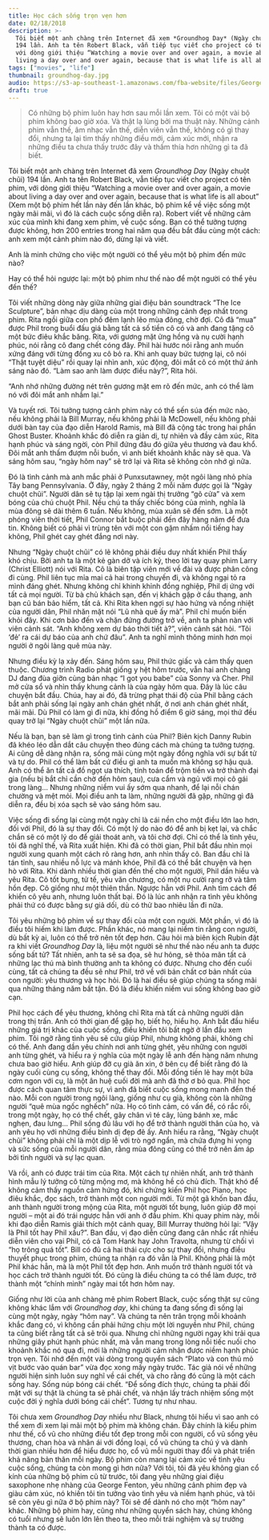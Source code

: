 ```yaml
---
title: Học cách sống trọn vẹn hơn
date: 02/18/2018
description: >-
  Tôi biết một anh chàng trên Internet đã xem *Groundhog Day* (Ngày chuột chũi)
  194 lần. Anh ta tên Robert Black, vẫn tiếp tục viết cho project có tên phim,
  với dòng giới thiệu “Watching a movie over and over again, a movie about
  living a day over and over again, because that is what life is all about”...
tags: ["movies", "life"]
thumbnail: groundhog-day.jpg
audio: https://s3-ap-southeast-1.amazonaws.com/fba-website/files/George_Fenton_The_Ice_Sculpture.mp3
draft: true
---
```


> Có những bộ phim luôn hay hơn sau mỗi lần xem. Tôi có một vài bộ phim không bao giờ xóa. Và thật lạ lùng bởi ma thuật này. Những cảnh phim vẫn thế, âm nhạc vẫn thế, diễn viên vẫn thế, không có gì thay đổi, nhưng ta lại tìm thấy những điều mới, cảm xúc mới, nhận ra những điều ta chưa thấy trước đây và thấm thía hơn những gì ta đã biết.

Tôi biết một anh chàng trên Internet đã xem *Groundhog Day* (Ngày chuột chũi) 194 lần. Anh ta tên Robert Black, vẫn tiếp tục viết cho project có tên phim, với dòng giới thiệu “Watching a movie over and over again, a movie about living a day over and over again, because that is what life is all about” (Xem một bộ phim hết lần này đến lần khác, bộ phim kể về việc sống một ngày mãi mãi, vì đó là cách cuộc sống diễn ra). Robert viết về những cảm xúc của mình khi đang xem phim, về cuộc sống. Bạn có thể tưởng tượng được không, hơn 200 entries trong hai năm qua đều bắt đầu cùng một cách: anh xem một cảnh phim nào đó, dừng lại và viết.

Anh là minh chứng cho việc một người có thể yêu một bộ phim đến mức nào?

Hay có thể hỏi ngược lại: một bộ phim như thế nào để một người có thể yêu đến thế?

Tôi viết những dòng này giữa những giai điệu bản soundtrack “The Ice Sculpture”, bản nhạc dịu dàng của một trong những cảnh đẹp nhất trong phim. Rita ngồi giữa con phố đêm lạnh lẽo mùa đông, chờ đợi. Cô đã “mua” được Phil trong buổi đấu giá bằng tất cả số tiền cô có và anh đang tặng cô một bức điêu khắc băng. Rita, với gương mặt ửng hồng và nụ cười hạnh phúc, nói rằng cô đang chết cóng đây. Phil hài hước nói rằng anh muốn xứng đáng với từng đồng xu cô bỏ ra. Khi anh quay bức tượng lại, cô nói “Thật tuyệt diệu” rồi quay lại nhìn anh, xúc động, đôi mắt cô có một thứ ánh sáng nào đó. “Làm sao anh làm được điều này?”, Rita hỏi.

“Anh nhớ những đường nét trên gương mặt em rõ đến mức, anh có thể làm nó với đôi mắt anh nhắm lại.”

Và tuyết rơi. Tôi tưởng tượng cảnh phim này có thể sến súa đến mức nào, nếu không phải là Bill Murray, nếu không phải là McDowell, nếu không phải dưới bàn tay của đạo diễn Harold Ramis, mà Bill đã cộng tác trong hai phần Ghost Buster. Khoảnh khắc đó diễn ra giản dị, tự nhiên và đầy cảm xúc, Rita hạnh phúc và sáng ngời, còn Phil đứng đâu đó giữa yêu thương và đau khổ. Đôi mắt anh thấm đượm nỗi buồn, vì anh biết khoảnh khắc này sẽ qua. Và sáng hôm sau, “ngày hôm nay” sẽ trở lại và Rita sẽ không còn nhớ gì nữa.

Đó là tình cảnh mà anh mắc phải ở Punxsutawney, một ngôi làng nhỏ phía Tây bang Pennsylvania. Ở đây, ngày 2 tháng 2 mỗi năm được gọi là “Ngày chuột chũi”. Người dân sẽ tụ tập lại xem ngài thị trưởng “gõ cửa” và xem bóng của chú chuột Phil. Nếu chú ta thấy chiếc bóng của mình, nghĩa là mùa đông sẽ dài thêm 6 tuần. Nếu không, mùa xuân sẽ đến sớm. Là một phóng viên thời tiết, Phil Connor bắt buộc phải đến đây hàng năm để đưa tin. Không biết có phải vì trùng tên với một con gặm nhấm nổi tiếng hay không, Phil ghét cay ghét đắng nơi này.

Nhưng “Ngày chuột chũi” có lẽ không phải điều duy nhất khiến Phil thấy khó chịu. Bởi anh ta là một kẻ gàn dở và ích kỷ, theo lời tay quay phim Larry (Christ Elliott) nói với Rita. Cô là biên tập viên mới về đài và được phân công đi cùng. Phil liên tục mỉa mai cả hai trong chuyến đi, và không ngại tỏ ra mình đáng ghét. Nhưng không chỉ khinh khỉnh đồng nghiệp, Phil dị ứng với tất cả mọi người. Từ bà chủ khách sạn, đến vị khách gặp ở cầu thang, anh bạn cũ bán bảo hiểm, tất cả. Khi Rita khen ngợi sự hào hứng và nồng nhiệt của người dân, Phil nhăn mặt nói “Lũ nhà quê ấy mà”. Phil chỉ muốn biến khỏi đây. Khi cơn bão đến và chặn đứng đường trở về, anh ta phàn nàn với viên cảnh sát. “Anh không xem dự báo thời tiết à?”, viên cảnh sát hỏi. “Tôi ‘đẻ’ ra cái dự báo của anh chứ đâu”. Anh ta nghĩ mình thông minh hơn mọi người ở ngôi làng quê mùa này.

Nhưng điều kỳ lạ xảy đến. Sáng hôm sau, Phil thức giấc và cảm thấy quen thuộc. Chương trình Radio phát giống y hệt hôm trước, vẫn hai anh chàng DJ đang đùa giỡn cùng bản nhạc “I got you babe” của Sonny và Cher. Phil mở cửa sổ và nhìn thấy khung cảnh là của ngày hôm qua. Đây là lúc câu chuyện bắt đầu. Chúa, hay ai đó, đã trừng phạt thái độ của Phil bằng cách bắt anh phải sống lại ngày anh chán ghét nhất, ở nơi anh chán ghét nhất, mãi mãi. Dù Phil có làm gì đi nữa, khi đồng hồ điểm 6 giờ sáng, mọi thứ đều quay trở lại “Ngày chuột chũi” một lần nữa.

Nếu là bạn, bạn sẽ làm gì trong tình cảnh của Phil? Biên kịch Danny Rubin đã khéo léo dẫn dắt câu chuyện theo đúng cách mà chúng ta tưởng tượng. Ai cũng dễ dàng nhận ra, sống mãi cùng một ngày đồng nghĩa với sự bất tử và tự do. Phil có thể làm bất cứ điều gì anh ta muốn mà không sợ hậu quả. Anh có thể ăn tất cả đồ ngọt ưa thích, tính toán để trộm tiền và trở thành đại gia (nếu bị bắt chỉ cần chờ đến hôm sau), cưa cẩm và ngủ với mọi cô gái trong làng… Nhưng những niềm vui ấy sớm qua nhanh, để lại nỗi chán chường và mệt mỏi. Mọi điều anh ta làm, những người đã gặp, những gì đã diễn ra, đều bị xóa sạch sẽ vào sáng hôm sau.

Việc sống đi sống lại cùng một ngày chỉ là cái nền cho một điều lớn lao hơn, đối với Phil, đó là sự thay đổi. Có một lý do nào đó để anh bị kẹt lại, và chắc chắn sẽ có một lý do để giải thoát anh, và tôi chờ đợi. Chỉ có thể là tình yêu, tôi đã nghĩ thế, và Rita xuất hiện. Khi đã có thời gian, Phil bắt đầu nhìn mọi người xung quanh một cách rõ ràng hơn, anh nhìn thấy cô. Ban đầu chỉ là tán tỉnh, sau nhiều nỗ lực và mánh khóe, Phil đã có thể bắt chuyện và hẹn hò với Rita. Khi dành nhiều thời gian đến thế cho một người, Phil dần hiểu và yêu Rita. Cô tốt bụng, tử tế, yêu văn chương, có một nụ cười rạng rỡ và tâm hồn đẹp. Cô giống như một thiên thần. Ngược hẳn với Phil. Anh tìm cách để khiến cô yêu anh, nhưng luôn thất bại. Đó là lúc anh nhận ra tình yêu không phải thứ có được bằng sự giả dối, dù có thử bao nhiêu lần đi nữa.

Tôi yêu những bộ phim về sự thay đổi của một con người. Một phần, vì đó là điều tôi hiếm khi làm được. Phần khác, nó mang lại niềm tin rằng con người, dù bất kỳ ai, luôn có thể trở nên tốt đẹp hơn. Câu hỏi mà biên kịch Rubin đặt ra khi viết *Groundhog Day* là, liệu một người sẽ như thế nào nếu anh ta được sống bất tử? Tất nhiên, anh ta sẽ sa đọa, sẽ hư hỏng, sẽ thỏa mãn tất cả những lạc thú mà bình thường anh ta không có được. Nhưng cho đến cuối cùng, tất cả chúng ta đều sẽ như Phil, trở về với bản chất cơ bản nhất của con người: yêu thương và học hỏi. Đó là hai điều sẽ giúp chúng ta sống mãi qua những tháng năm bất tận. Đó là điều khiến niềm vui sống không bao giờ cạn.

Phil học cách để yêu thương, không chỉ Rita mà tất cả những người dân trong thị trấn. Anh có thời gian để gặp họ, biết họ, hiểu họ. Anh bắt đầu hiểu những giá trị khác của cuộc sống, điều khiến tôi bất ngờ ở lần đầu xem phim. Tôi ngỡ rằng tình yêu sẽ cứu giúp Phil, nhưng không phải, không chỉ có thế. Anh đang dần yêu chính nơi anh từng ghét, yêu những con người anh từng ghét, và hiểu ra ý nghĩa của một ngày lễ anh đến hàng năm nhưng chưa bao giờ hiểu. Anh giúp đỡ cụ già ăn xin, ở bên cụ để biết rằng đó là ngày cuối cùng cụ sống, không thể thay đổi. Mỗi đồng tiền lẻ hay một bữa cơm ngon với cụ, là một ân huệ cuối đời mà anh đã thờ ơ bỏ qua. Phil học được cách quan tâm thực sự, vì anh đã biết cuộc sống mong manh đến thế nào. Mỗi con người trong ngôi làng, giống như cụ già, không còn là những người “quê mùa ngốc nghếch” nữa. Họ có tình cảm, có vấn đề, có rắc rối, trong một ngày, họ có thể chết, gãy chân vì té cây, lủng bánh xe, mắc nghẹn, đau lưng… Phil sống đủ lâu với họ để trở thành người thân của họ, và anh yêu họ với những điều bình dị đẹp đẽ ấy. Anh hiểu ra rằng, “Ngày chuột chũi” không phải chỉ là một dịp lễ với trò ngớ ngẩn, mà chứa đựng hi vọng và sức sống của mỗi người dân, rằng mùa đông cũng có thể trở nên ấm áp bởi tình người và sự lạc quan.

Và rồi, anh có được trái tim của Rita. Một cách tự nhiên nhất, anh trở thành hình mẫu lý tưởng cô từng mộng mơ, mà không hề có chủ đích. Thật khó để không cảm thấy nguồn cảm hứng đó, khi chứng kiến Phil học Piano, học điêu khắc, đọc sách, trở thành một con người mới. Từ một gã khốn ban đầu, anh thành người trong mộng của Rita, một người tốt bụng, luôn giúp đỡ mọi người – một ai đó trái ngược hẳn với anh ở đầu phim. Khi quay phim này, mỗi khi đạo diễn Ramis giải thích một cảnh quay, Bill Murray thường hỏi lại: “Vậy là Phil tốt hay Phil xấu?”. Ban đầu, vị đạo diễn cũng đang cân nhắc rất nhiều diễn viên cho vai Phil, có cả Tom Hank hay John Travolta, nhưng từ chối vì “họ trông quá tốt”. Bill có đủ cả hai thái cực cho sự thay đổi, nhưng điều thuyết phục trong phim, chúng ta nhận ra đó vẫn là Phil. Không phải là một Phil khác hẳn, mà là một Phil tốt đẹp hơn. Anh muốn trở thành người tốt và học cách trở thành người tốt. Đó cũng là điều chúng ta có thể làm được, trở thành một “chính mình” ngày mai tốt hơn hôm nay.

Giống như lời của anh chàng mê phim Robert Black, cuộc sống thật sự cũng không khác lắm với *Groundhog day*, khi chúng ta đang sống đi sống lại cùng một ngày, ngày “hôm nay”. Và chúng ta nên trân trọng mỗi khoảnh khắc đang có, vì không cần phải hứng chịu một lời nguyền như Phil, chúng ta cũng biết rằng tất cả sẽ trôi qua. Nhưng chỉ những người ngay khi trải qua những giây phút hạnh phúc nhất, mà vẫn mang trong lòng nỗi tiếc nuối cho khoảnh khắc nó qua đi, mới là những người cảm nhận được niềm hạnh phúc trọn vẹn. Tôi nhớ đến một vài dòng trong quyển sách “Plato và con thú mỏ vịt bước vào quán bar” vừa đọc xong mấy ngày trước. Tác giả nói về những người hiện sinh luôn suy nghĩ về cái chết, và cho rằng đó cũng là một cách sống hay. Sống núp bóng cái chết. “Để sống đích thực, chúng ta phải đối mặt với sự thật là chúng ta sẽ phải chết, và nhận lấy trách nhiệm sống một cuộc đời ý nghĩa dưới bóng cái chết”. Tương tự như nhau.

Tôi chưa xem *Groundhog Day* nhiều như Black, nhưng tôi hiểu vì sao anh có thể xem đi xem lại mãi một bộ phim mà không chán. Đây chính là kiểu phim như thế, cổ vũ cho những điều tốt đẹp trong mỗi con người, cổ vũ sống yêu thương, chan hòa và nhân ái với đồng loại, cổ vũ chúng ta chú ý và dành thời gian nhiều hơn để hiểu được họ, cổ vũ mỗi người thay đổi và phát triển khả năng bản thân mỗi ngày. Bộ phim còn mang lại cảm xúc về tình yêu cuộc sống, chúng ta còn mong gì hơn nữa? Với tôi, tôi đã yêu không gian cổ kính của những bộ phim cũ từ trước, tôi đang yêu những giai điệu saxophone nhẹ nhàng của George Fenton, yêu những cảnh phim đẹp và giàu cảm xúc, nó khiến tôi tin tưởng vào tình yêu và niềm hạnh phúc, và tôi sẽ còn yêu gì nữa ở bộ phim này? Tôi sẽ để dành nó cho một “hôm nay” khác. Những bộ phim hay, cũng như những quyển sách hay, chúng không có tuổi nhưng sẽ luôn lớn lên theo ta, theo mỗi trải nghiệm và sự trưởng thành ta có được.
